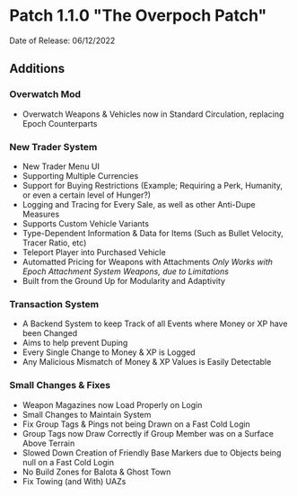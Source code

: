 # Patch 1.1.0 "The Overpoch Patch"
Date of Release: 06/12/2022

## Additions
### Overwatch Mod
* Overwatch Weapons & Vehicles now in Standard Circulation, replacing Epoch Counterparts
 
### New Trader System
* New Trader Menu UI
* Supporting Multiple Currencies
* Support for Buying Restrictions (Example; Requiring a Perk, Humanity, or even a certain level of Hunger?)
* Logging and Tracing for Every Sale, as well as other Anti-Dupe Measures
* Supports Custom Vehicle Variants
* Type-Dependent Information & Data for Items (Such as Bullet Velocity, Tracer Ratio, etc)
* Teleport Player into Purchased Vehicle
* Automatted Pricing for Weapons with Attachments *Only Works with Epoch Attachment System Weapons, due to Limitations*
* Built from the Ground Up for Modularity and Adaptivity

### Transaction System
* A Backend System to keep Track of all Events where Money or XP have been Changed
* Aims to help prevent Duping
* Every Single Change to Money & XP is Logged
* Any Malicious Mismatch of Money & XP Values is Easily Detectable 

### Small Changes & Fixes
* Weapon Magazines now Load Properly on Login
* Small Changes to Maintain System
* Fix Group Tags & Pings not being Drawn on a Fast Cold Login
* Group Tags now Draw Correctly if Group Member was on a Surface Above Terrain
* Slowed Down Creation of Friendly Base Markers due to Objects being null on a Fast Cold Login
* No Build Zones for Balota & Ghost Town
* Fix Towing (and With) UAZs
